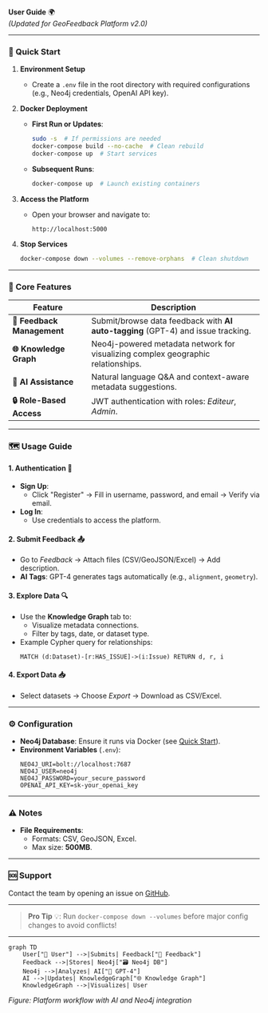 **User Guide** 🌍  
*(Updated for GeoFeedback Platform v2.0)*  

---

### 🚀 Quick Start  

1. **Environment Setup**  
   - Create a `.env` file in the root directory with required configurations (e.g., Neo4j credentials, OpenAI API key).  

2. **Docker Deployment**  
   - **First Run or Updates**:  
     ```bash  
     sudo -s  # If permissions are needed  
     docker-compose build --no-cache  # Clean rebuild  
     docker-compose up  # Start services  
     ```  
   - **Subsequent Runs**:  
     ```bash  
     docker-compose up  # Launch existing containers  
     ```  

3. **Access the Platform**  
   - Open your browser and navigate to:  
     ```  
     http://localhost:5000   
     ```  

4. **Stop Services**  
   ```bash  
   docker-compose down --volumes --remove-orphans  # Clean shutdown  
   ```  

---

### 🌟 Core Features  

| Feature                | Description                                                                 |  
|------------------------|-----------------------------------------------------------------------------|  
| **📝 Feedback Management** | Submit/browse data feedback with **AI auto-tagging** (GPT-4) and issue tracking. |  
| **🌐 Knowledge Graph**    | Neo4j-powered metadata network for visualizing complex geographic relationships. |  
| **🤖 AI Assistance**      | Natural language Q&A and context-aware metadata suggestions.               |  
| **🔒 Role-Based Access**  | JWT authentication with roles: *Editeur*, *Admin*.              |  

---

### 🗺️ Usage Guide  

#### 1. **Authentication** 🔑  
   - **Sign Up**:  
     - Click "Register" → Fill in username, password, and email → Verify via email.  
   - **Log In**:  
     - Use credentials to access the platform.  

#### 2. **Submit Feedback** 📤  
   - Go to *Feedback* → Attach files (CSV/GeoJSON/Excel) → Add description.  
   - **AI Tags**: GPT-4 generates tags automatically (e.g., `alignment`, `geometry`).  

#### 3. **Explore Data** 🔍  
   - Use the **Knowledge Graph** tab to:  
     - Visualize metadata connections.  
     - Filter by tags, date, or dataset type.  
   - Example Cypher query for relationships:  
     ```cypher  
     MATCH (d:Dataset)-[r:HAS_ISSUE]->(i:Issue) RETURN d, r, i  
     ```  

#### 4. **Export Data** 📥  
   - Select datasets → Choose *Export* → Download as CSV/Excel.  

---

### ⚙️ Configuration  

- **Neo4j Database**: Ensure it runs via Docker (see [Quick Start](#-quick-start)).  
- **Environment Variables** (`.env`):  
  ```  
  NEO4J_URI=bolt://localhost:7687  
  NEO4J_USER=neo4j  
  NEO4J_PASSWORD=your_secure_password  
  OPENAI_API_KEY=sk-your_openai_key  
  ```  

---

### ⚠️ Notes  

- **File Requirements**:  
  - Formats: CSV, GeoJSON, Excel.  
  - Max size: **500MB**.  

---

### 🆘 Support  

Contact the team by opening an issue on [GitHub](https://github.com/ENSG-TSI24/Geodata-Experience-Sharing-Platform).  

--- 

> **Pro Tip** 💡: Run `docker-compose down --volumes` before major config changes to avoid conflicts!  

---

```mermaid  
graph TD  
    User["👤 User"] -->|Submits| Feedback["📝 Feedback"]  
    Feedback -->|Stores| Neo4j["🗃️ Neo4j DB"]  
    Neo4j -->|Analyzes| AI["🤖 GPT-4"]  
    AI -->|Updates| KnowledgeGraph["🌐 Knowledge Graph"]  
    KnowledgeGraph -->|Visualizes| User  
```  
*Figure: Platform workflow with AI and Neo4j integration*